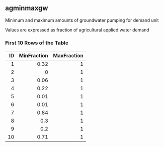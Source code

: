 ## agminmaxgw
Minimum and maximum amounts of groundwater pumping for demand unit

Values are expressed as fraction of agricultural applied water demand

### First 10 Rows of the Table
|   ID |   MinFraction |   MaxFraction |
|-----:|--------------:|--------------:|
|    1 |          0.32 |             1 |
|    2 |          0    |             1 |
|    3 |          0.06 |             1 |
|    4 |          0.22 |             1 |
|    5 |          0.01 |             1 |
|    6 |          0.01 |             1 |
|    7 |          0.84 |             1 |
|    8 |          0.3  |             1 |
|    9 |          0.2  |             1 |
|   10 |          0.71 |             1 |